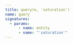 ```yaml
---
title: query(e, 'saturation')
name: query
signatures:
  - params:
      - name: entity
      - name: "'saturation'"
---
```


